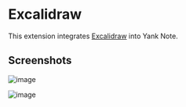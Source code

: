 # Excalidraw

This extension integrates [Excalidraw](https://excalidraw.com/) into Yank Note.

## Screenshots

![image](https://github.com/purocean/yn/assets/7115690/a06874d2-d1ee-4274-adab-db7f1b3a117b)

![image](https://github.com/purocean/yn/assets/7115690/dfe835d2-771b-4e5c-850a-73f6a11b9d67)
